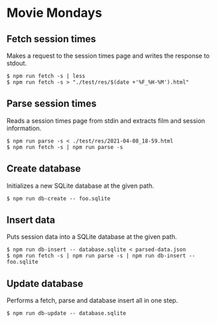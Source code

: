 Movie Mondays
=============

Fetch session times
-------------------

Makes a request to the session times page and writes the response to stdout.

    $ npm run fetch -s | less
    $ npm run fetch -s > "./test/res/$(date +'%F_%H-%M').html"

Parse session times
-------------------

Reads a session times page from stdin and extracts film and session information.

    $ npm run parse -s < ./test/res/2021-04-08_18-59.html
    $ npm run fetch -s | npm run parse -s

Create database
---------------

Initializes a new SQLite database at the given path.

    $ npm run db-create -- foo.sqlite

Insert data
-----------

Puts session data into a SQLite database at the given path.

    $ npm run db-insert -- database.sqlite < parsed-data.json
    $ npm run fetch -s | npm run parse -s | npm run db-insert -- foo.sqlite

Update database
---------------

Performs a fetch, parse and database insert all in one step.

    $ npm run db-update -- database.sqlite

